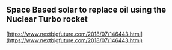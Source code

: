 ## Space Based solar to replace oil using the Nuclear Turbo rocket
  
  [https://www.nextbigfuture.com/2018/07/146443.html](https://www.nextbigfuture.com/2018/07/146443.html)